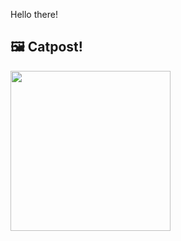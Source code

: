 Hello there!



## 🖼️ Catpost!

<sub>
    <img src="https://cdn2.thecatapi.com/images/MTc4MDkwMg.gif" height="256">
</sub>


